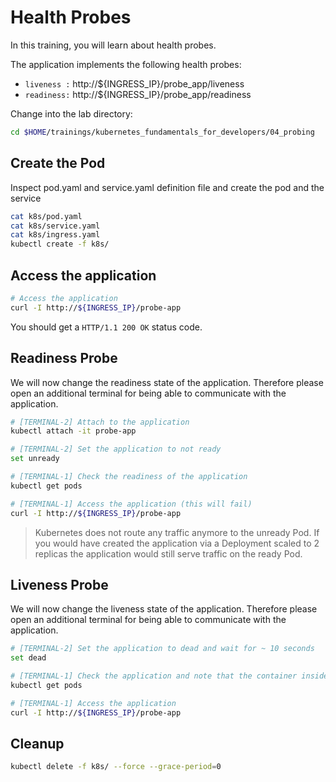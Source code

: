 # Health Probes

In this training, you will learn about health probes.

The application implements the following health probes:

- `liveness :` http://${INGRESS_IP}/probe_app/liveness
- `readiness:` http://${INGRESS_IP}/probe_app/readiness

Change into the lab directory:

```bash
cd $HOME/trainings/kubernetes_fundamentals_for_developers/04_probing
```

## Create the Pod

Inspect pod.yaml and service.yaml definition file and create the pod and the service

```bash
cat k8s/pod.yaml
cat k8s/service.yaml
cat k8s/ingress.yaml
kubectl create -f k8s/
```

## Access the application

```bash
# Access the application
curl -I http://${INGRESS_IP}/probe-app
```

You should get a `HTTP/1.1 200 OK` status code.

## Readiness Probe

We will now change the readiness state of the application. Therefore please open an additional terminal for being able to communicate with the application.

```bash
# [TERMINAL-2] Attach to the application
kubectl attach -it probe-app

# [TERMINAL-2] Set the application to not ready
set unready

# [TERMINAL-1] Check the readiness of the application
kubectl get pods

# [TERMINAL-1] Access the application (this will fail)
curl -I http://${INGRESS_IP}/probe-app
```

> Kubernetes does not route any traffic anymore to the unready Pod. If you would have created the application via a Deployment scaled to 2 replicas the application would still serve traffic on the ready Pod.

## Liveness Probe

We will now change the liveness state of the application. Therefore please open an additional terminal for being able to communicate with the application.

```bash
# [TERMINAL-2] Set the application to dead and wait for ~ 10 seconds
set dead

# [TERMINAL-1] Check the application and note that the container inside the Pod has been restarted
kubectl get pods

# [TERMINAL-1] Access the application
curl -I http://${INGRESS_IP}/probe-app
```

## Cleanup

```bash
kubectl delete -f k8s/ --force --grace-period=0
```
